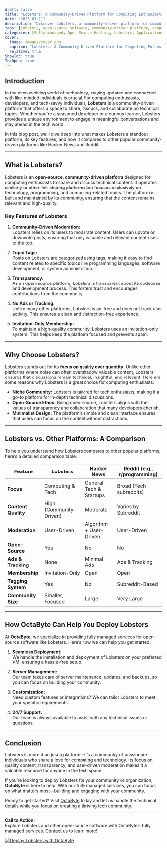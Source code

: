 ```yaml
---
draft: false
title: "Lobsters: A Community-Driven Platform for Computing Enthusiasts"
date: "2025-03-11"
description: "Discover Lobsters, a community-driven platform for computing enthusiasts. Learn how this open-source software fosters collaboration, knowledge sharing, and technical discussions. Explore its features, benefits, and how it compares to other similar platforms."
tags: [Lobsters, open-source software, community-driven platform, computing enthusiasts, technical discussions, knowledge sharing, open-source alternatives, Hacker News, Reddit, OctaByte, managed services, server management, software deployment]
categories: [Fully managed, Open Source Hosting, Lobsters, Applications, Forum Community]
cover:
  image: images/cover.png
  caption: "Lobsters: A Community-Driven Platform for Computing Enthusiasts"
  relative: true
ShowToc: true
TocOpen: true
---
```



## Introduction

In the ever-evolving world of technology, staying updated and connected with like-minded individuals is crucial. For computing enthusiasts, developers, and tech-savvy individuals, **Lobsters** is a community-driven platform that offers a space to share, discuss, and collaborate on technical topics. Whether you're a seasoned developer or a curious learner, Lobsters provides a unique environment to engage in meaningful conversations and stay ahead in the tech world.

In this blog post, we’ll dive deep into what makes Lobsters a standout platform, its key features, and how it compares to other popular community-driven platforms like Hacker News and Reddit.

---

## What is Lobsters?

Lobsters is an **open-source, community-driven platform** designed for computing enthusiasts to share and discuss technical content. It operates similarly to other link-sharing platforms but focuses exclusively on technology, programming, and computing-related topics. The platform is built and maintained by its community, ensuring that the content remains relevant and high-quality.

### Key Features of Lobsters

1. **Community-Driven Moderation:**  
   Lobsters relies on its users to moderate content. Users can upvote or downvote posts, ensuring that only valuable and relevant content rises to the top.

2. **Topic Tags:**  
   Posts on Lobsters are categorized using tags, making it easy to find content related to specific topics like programming languages, software development, or system administration.

3. **Transparency:**  
   As an open-source platform, Lobsters is transparent about its codebase and development process. This fosters trust and encourages contributions from the community.

4. **No Ads or Tracking:**  
   Unlike many other platforms, Lobsters is ad-free and does not track user activity. This ensures a clean and distraction-free experience.

5. **Invitation-Only Membership:**  
   To maintain a high-quality community, Lobsters uses an invitation-only system. This helps keep the platform focused and prevents spam.

---

## Why Choose Lobsters?

Lobsters stands out for its **focus on quality over quantity**. Unlike other platforms where noise can often overshadow valuable content, Lobsters ensures that discussions remain technical, insightful, and relevant. Here are some reasons why Lobsters is a great choice for computing enthusiasts:

- **Niche Community:** Lobsters is tailored for tech enthusiasts, making it a go-to platform for in-depth technical discussions.
- **Open-Source Ethos:** Being open-source, Lobsters aligns with the values of transparency and collaboration that many developers cherish.
- **Minimalist Design:** The platform’s simple and clean interface ensures that users can focus on the content without distractions.

---

## Lobsters vs. Other Platforms: A Comparison

To help you understand how Lobsters compares to other popular platforms, here’s a detailed comparison table:

| Feature                | Lobsters                     | Hacker News                 | Reddit (e.g., r/programming) |
|------------------------|------------------------------|-----------------------------|------------------------------|
| **Focus**              | Computing & Tech             | General Tech & Startups     | Broad (Tech subreddits)      |
| **Content Quality**    | High (Community-Driven)      | Moderate                    | Varies by Subreddit          |
| **Moderation**         | User-Driven                  | Algorithm + User-Driven     | User-Driven                  |
| **Open-Source**        | Yes                          | No                          | No                           |
| **Ads & Tracking**     | None                         | Minimal Ads                 | Ads & Tracking               |
| **Membership**         | Invitation-Only              | Open                        | Open                         |
| **Tagging System**     | Yes                          | No                          | Subreddit-Based              |
| **Community Size**     | Smaller, Focused             | Large                       | Very Large                   |

---

## How OctaByte Can Help You Deploy Lobsters

At **OctaByte**, we specialize in providing fully managed services for open-source software like Lobsters. Here’s how we can help you get started:

1. **Seamless Deployment:**  
   We handle the installation and deployment of Lobsters on your preferred VM, ensuring a hassle-free setup.

2. **Server Management:**  
   Our team takes care of server maintenance, updates, and backups, so you can focus on building your community.

3. **Customization:**  
   Need custom features or integrations? We can tailor Lobsters to meet your specific requirements.

4. **24/7 Support:**  
   Our team is always available to assist with any technical issues or questions.

---

## Conclusion

Lobsters is more than just a platform—it’s a community of passionate individuals who share a love for computing and technology. Its focus on quality content, transparency, and user-driven moderation makes it a valuable resource for anyone in the tech space.

If you’re looking to deploy Lobsters for your community or organization, **OctaByte** is here to help. With our fully managed services, you can focus on what matters most—building and engaging with your community.

Ready to get started? Visit [OctaByte](https://octabyte.io) today and let us handle the technical details while you focus on creating a thriving tech community.

---

**Call to Action:**  
Explore Lobsters and other open-source software with OctaByte’s fully managed services. [Contact us](https://octabyte.io/contact) to learn more!

[![Deploy Lobsters with OctaByte](/images/deploy-on-octabyte.png)](https://octabyte.io/fully-managed-open-source-services/applications/forum-community/lobsters)